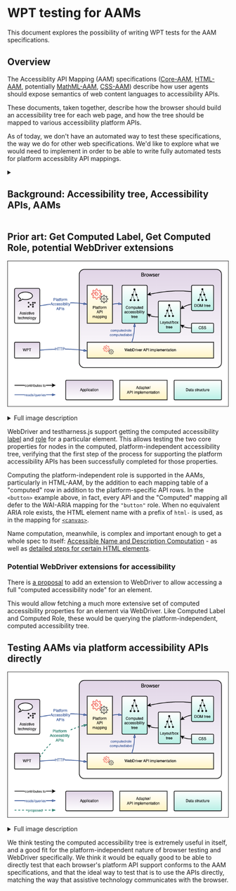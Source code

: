 # WPT testing for AAMs

This document explores the possibility of writing WPT tests for the AAM specifications.

## Overview

The Accessiblity API Mapping (AAM) specifications ([Core-AAM](https://www.w3.org/TR/core-aam-1.2/), [HTML-AAM](https://www.w3.org/TR/html-aam-1.0/), potentially [MathML-AAM](https://w3c.github.io/mathml-aam/), [CSS-AAM](https://w3c.github.io/css-aam/)) describe how user agents should expose semantics of web content languages to accessibility APIs.

These documents, taken together, describe how the browser should build an accessibility tree for each web page, and how the tree should be mapped to various accessibility platform APIs.

As of today, we don't have an automated way to test these specifications, the way we do for other web specifications.
We'd like to explore what we would need to implement in order to be able to write fully automated tests for platform accessiblity API mappings.

<details>
<summary><h2>Background: Accessibility tree, Accessibility APIs, AAMs</h2></summary>

### The Accessibility Tree and Accessibility APIs
![Diagram showing the interaction between a browser and accessibility APIs. See text below for more detail.](assets/accessibility_apis.png)

<details id="accessibility_apis_diagram">
<summary>Full image description</summary>
A block diagram.

At the top level it shows an assistive technology application, such as a screen reader using speech or braille, communicating via Plaform Accessibility APIs with a Browser application.

Within the Browser application, it shows that the Assistive Technology is communicating via a Platform API mapping which is an adapter for the computed accessibility tree data structure.
In turn, the computed accessibility tree is built based on other data structures: the DOM tree and the layout/box tree; the layout/box tree is based on the DOM tree and CSS.

The computed accessibility tree falls in the centre of the diagram, as it's the source of truth for the platform API mappings which are queried by assistive technology, and also the result of a complex process of transformation based on several other data structures.

At the bottom of the diagram is a legend explaining how to read the different types of arrows and boxes used in the diagram.
</details>

Assistive technologies (ATs) query the browser via platform accessibility APIs. These are operating system-specific APIs which provide detailed information about an application's UI state for the purpose of augmenting the user experience for users with disabilities which affect their ability to perceive or operate the standard UI.

One example of a commonly used AT is a screen reader, which assists users with vision impairments by providing a spoken version of the UI.
Typically, a screen reader user will navigate through the UI by traversing the page and "visiting" UI elements, hearing a spoken description of each such as "Overview, heading level 2" or "Core-AAM, link".

The accessibility APIs allow this by making extensive data available about the UI, in the form of a tree structure referred to as the "accessibility tree".
The accessibility tree provides information about each UI element (often corresponding to a DOM node), allowing screen readers to provide these spoken descriptions.
Each platform's accessibility APIs provide methods to query the tree structure, and the information available for each node.

They also typically provide ways to interact with the UI, such as sending a "click" action to the currently visited UI element, or selecting a particular option from a picker.
Also, they provide ways for the UI to provide real-time updates or alerts in case of UI changing in a way that should be brought to the user's attention.

### The computed accessibility tree

Since browser engines are typically platform-independent, typically they will compute a generic accessibility tree which can be adapted to any platform's accessibility APIs.
The platform APIs are typically supported using an adapter which maps the platform API on to data from the computed accessibility tree.

### AAM specifications

The AAM specifications provide mappings between web technologies such as ARIA and HTML, and platform accessibility APIs.

For example, here is the mapping from Core-AAM for an Element with [`aria-checked=true`](https://w3c.github.io/core-aam/#ariaCheckedTrue)

<table>
  <tbody>
    <tr>
      <th><abbr title="Microsoft Active Accessibility">MSAA</abbr> + IAccessible2 </th>
      <td>
        <span>State: <code>STATE_SYSTEM_CHECKED</code></span><br>
        <span>Object Attribute: <code>checkable:true</code></span>
      </td>
    </tr>
    <tr>
      <th><abbr title="User Interface Automation">UIA</abbr></th>
      <td>
        <span>Property: <code>Toggle.ToggleState</code>: <code>On (1)</code></span><br>
        <span>Property: <code>SelectionItem.IsSelected</code>: <code>True</code> for <code>radio</code> and <code>menuitemradio</code></span>
      </td>
    </tr>
    <tr>
      <th><abbr title="Accessibility Toolkit">ATK</abbr>/<abbr title="Assistive Technology-Service Provider Interface">AT-SPI</abbr></th>
      <td>
        <span>State: <code>STATE_CHECKABLE</code></span><br>
        <span>State: <code>STATE_CHECKED</code></span>
      </td>
    </tr>
    <tr>
      <th><abbr title="macOS Accessibility Protocol">AX API</abbr></th>
      <td>
        <span>Property: <code>AXValue</code>: <code>1</code></span><br>
        <span>Property: <code>AXMenuItemMarkChar</code>: <code>✓</code> for <code>menuitemcheckbox</code> and <code>menuitemradio</code></span>
      </td>
    </tr>
  </tbody>
</table>

And here is the mapping from HTML-AAM for a [`<button>`](https://www.w3.org/TR/html-aam-1.0/#el-button):

<table>
  <tbody>
    <tr>
      <th><abbr title="HyperText Markup Language">HTML</abbr> Specification</th>
      <td>
        <a data-type="element" href="https://html.spec.whatwg.org/multipage/form-elements.html#the-button-element"><code>button</code></a>
      </td>
    </tr>
    <tr>
      <th>[<cite><a class="bibref" data-link-type="biblio" href="#bib-wai-aria-1.2" title="Accessible Rich Internet Applications (WAI-ARIA) 1.2">wai-aria-1.2</a></cite>]</th>
      <td><a class="core-mapping" href="https://www.w3.org/TR/core-aam-1.2/#role-map-button"><code>button</code></a> role</td>
    </tr>
    <tr>
      <th><a href="https://www.w3.org/TR/core-aam-1.2/#roleMappingComputedRole">Computed Role</a></th>
      <td class="role-computed"><div class="general">Use <abbr title="Accessible Rich Internet Applications">WAI-ARIA</abbr> mapping</div></td>
    </tr>
    <tr>
      <th>
        <a href="https://msdn.microsoft.com/en-us/library/dd373608%28v=VS.85%29.aspx"><abbr title="Microsoft Active Accessibility">MSAA</abbr></a> + <a href="http://accessibility.linuxfoundation.org/a11yspecs/ia2/docs/html/">IAccessible2</a>
      </th>
      <td>
        <div class="general">Use <abbr title="Accessible Rich Internet Applications">WAI-ARIA</abbr> mapping</div>
      </td>
    </tr>
    <tr>
      <th><a href="https://msdn.microsoft.com/en-us/library/ms726297%28v=VS.85%29.aspx">UIA</a></th>
      <td>
        <div class="general">Use <abbr title="Accessible Rich Internet Applications">WAI-ARIA</abbr> mapping</div>
      </td>
    </tr>
    <tr>
      <th><a href="https://gnome.pages.gitlab.gnome.org/atk/">ATK</a></th>
      <td>
        <div class="general">Use <abbr title="Accessible Rich Internet Applications">WAI-ARIA</abbr> mapping</div>
      </td>
    </tr>
    <tr>
      <th><a href="https://developer.apple.com/reference/appkit/nsaccessibility">AX</a></th>
      <td>
        <div class="general">Use <abbr title="Accessible Rich Internet Applications">WAI-ARIA</abbr> mapping</div>
      </td>
    </tr>
    <tr>
      <th>Comments</th>
      <td>
        A <code>button</code>'s mapping will change if the
        <a class="core-mapping" href="https://www.w3.org/TR/core-aam-1.2/#role-map-button-pressed"><code>aria-pressed</code></a> or <a class="core-mapping" href="https://www.w3.org/TR/core-aam-1.2/#role-map-button-haspopup"><code>aria-haspopup</code></a> attributes are specified.
      </td>
    </tr>
  </tbody>
</table>

</details>

## Prior art: Get Computed Label, Get Computed Role, potential WebDriver extensions

![Diagram showing how WebDriver supports getting the Computed Label and Computed Role for an element. Full description below.](assets/webdriver_accessibility_testing.png)

<details id="webdriver_accessibility_diagram">
<summary>Full image description</summary>
A block diagram.

This diagram extends the <a href="#user-content-accessibility_apis_diagram">diagram in the "accessibility tree and accessibility APIs" section</a>,
showing how the WPT application can query the browser's Webdriver API implementation
to request the computed role and computed label for an element.

It adds a block for the WPT application to the left of the Browser application,
below the assistive technology application block,
and a block within the Browser application for the WebDriver API implementation.

Where the assistive technology application queries the Platform API Mapping
via platform accessibility APIs,
the WPT application queries the WebDriver API implementation via HTTP.

Like the Platform API mapping adapter,
the WebDriver API implementation also queries the computed accessibility tree.
</details>

WebDriver and testharness.js support getting the computed accessibility [label](https://www.w3.org/TR/webdriver2/#get-computed-label) and [role](https://www.w3.org/TR/webdriver2/#get-computed-role) for a particular element.
This allows testing the two core properties for nodes in the computed, platform-independent accessibility tree, verifying that the first step of the process for supporting the platform accessibility APIs has been successfully completed for those properties.

Computing the platform-independent role is supported in the AAMs, particularly in HTML-AAM, by the addition to each mapping table of a "computed" row in addition to the platform-specific API rows. In the `<button>` example above, in fact, every API and the "Computed" mapping all defer to the WAI-ARIA mapping for the `"button"` role. When no equivalent ARIA role exists, the HTML element name with a prefix of `html-` is used, as in the mapping for [`<canvas>`](https://www.w3.org/TR/html-aam-1.0/#el-canvas).

Name computation, meanwhile, is complex and important enough to get a whole spec to itself: [Accessible Name and Description Computation](https://www.w3.org/TR/accname-1.2/) - as well as [detailed steps for certain HTML elements](https://www.w3.org/TR/html-aam-1.0/#accname-computation).

### Potential WebDriver extensions for accessibility

There is [a proposal](https://github.com/WICG/aom/issues/203) to add an extension to WebDriver
to allow accessing a full "computed accessibility node" for an element.

This would allow fetching a much more extensive set of computed accessibility properties for an element via WebDriver.
Like Computed Label and Computed Role, these would be querying the platform-independent, computed accessibility tree.

## Testing AAMs via platform accessibility APIs directly

![Diagram showing the proposed addition: querying the browser from WPT via the platform accessibility APIs. Full description below.](assets/platform_accessibility_api_testing.png)

<details>
<summary>Full image description</summary>
A block diagram.

This diagram extends the <a href="#user-content-webdriver_accessibility_diagram">diagram in the "Prior art" section</a>.

It adds a dotted line arrow from the WPT application to the Plaform API mapping adapter within the Browser application, indicating the addition proposed here to use the Platform Accessibility APIs directly to test the browser's support for those APIs.

Notably, while the existing mechanism for WPT to query the browser via WebDriver
communicates with the WebDriver API implementation within the browser via HTTP,
the proposed addition bypasses WebDriver to query the Platform API Mapping directly via Platform Accessibility APIs.
This matches the way that Assistive Technology communicates with the browser application.
</details>

We think testing the computed accessibility tree is extremely useful in itself,
and a good fit for the platform-independent nature of browser testing and WebDriver specifically.
We think it would be equally good to be able to directly test that each browser's platform API support conforms to the AAM specifications,
and that the ideal way to test that is to use the APIs directly,
matching the way that assistive technology communicates with the browser.
